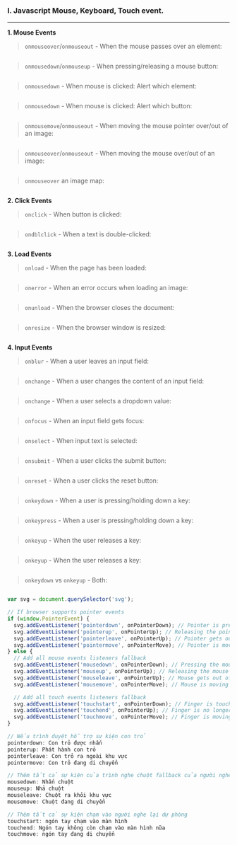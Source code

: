 ### I. Javascript Mouse, Keyboard, Touch event.
---

**1. Mouse Events**

>```onmouseover```/```onmouseout``` - When the mouse passes over an element:
```javascript

```
>```onmousedown```/```onmouseup``` - When pressing/releasing a mouse button:
```javascript

```

>```onmousedown``` - When mouse is clicked: Alert which element:
```javascript

```

>```onmousedown``` - When mouse is clicked: Alert which button:
```javascript

```

>```onmousemove```/```onmouseout``` - When moving the mouse pointer over/out of an image:
```javascript

```

>```onmouseover```/```onmouseout``` - When moving the mouse over/out of an image:
```javascript

```

>```onmouseover``` an image map:
```javascript

```

**2. Click Events**

>```onclick``` - When button is clicked:
```javascript

```
>```ondblclick``` - When a text is double-clicked:
```javascript

```

**3. Load Events**

>```onload``` - When the page has been loaded:
```javascript

```
>```onerror``` - When an error occurs when loading an image:
```javascript

```

>```onunload``` - When the browser closes the document:
```javascript

```

>```onresize``` - When the browser window is resized:
```javascript

```

**4. Input Events**

>```onblur``` - When a user leaves an input field:
```javascript

```

>```onchange``` - When a user changes the content of an input field:
```javascript

```

>```onchange``` - When a user selects a dropdown value:
```javascript

```

>```onfocus``` - When an input field gets focus:
```javascript

```

>```onselect``` - When input text is selected:
```javascript

```

>```onsubmit``` - When a user clicks the submit button:
```javascript

```

>```onreset``` - When a user clicks the reset button:
```javascript

```

>```onkeydown``` - When a user is pressing/holding down a key:
```javascript

```

>```onkeypress``` - When a user is pressing/holding down a key:
```javascript

```

>```onkeyup``` - When the user releases a key:
```javascript

```

>```onkeyup``` - When the user releases a key:
```javascript

```

>```onkeydown``` vs ```onkeyup``` - Both:
```javascript

```


```javascript
var svg = document.querySelector('svg');

// If browser supports pointer events
if (window.PointerEvent) {
  svg.addEventListener('pointerdown', onPointerDown); // Pointer is pressed
  svg.addEventListener('pointerup', onPointerUp); // Releasing the pointer
  svg.addEventListener('pointerleave', onPointerUp); // Pointer gets out of the SVG area
  svg.addEventListener('pointermove', onPointerMove); // Pointer is moving
} else {
  // Add all mouse events listeners fallback
  svg.addEventListener('mousedown', onPointerDown); // Pressing the mouse
  svg.addEventListener('mouseup', onPointerUp); // Releasing the mouse
  svg.addEventListener('mouseleave', onPointerUp); // Mouse gets out of the SVG area
  svg.addEventListener('mousemove', onPointerMove); // Mouse is moving

  // Add all touch events listeners fallback
  svg.addEventListener('touchstart', onPointerDown); // Finger is touching the screen
  svg.addEventListener('touchend', onPointerUp); // Finger is no longer touching the screen
  svg.addEventListener('touchmove', onPointerMove); // Finger is moving
}
```

```javascript
// Nếu trình duyệt hỗ trợ sự kiện con trỏ
pointerdown: Con trỏ được nhấn
pointerup: Phát hành con trỏ
pointerleave: Con trỏ ra ngoài khu vực
pointermove: Con trỏ đang di chuyển

// Thêm tất cả sự kiện của trình nghe chuột fallback của người nghe
mousedown: Nhấn chuột
mouseup: Nhả chuột
mouseleave: Chuột ra khỏi khu vực
mousemove: Chuột đang di chuyển

// Thêm tất cả sự kiện chạm vào người nghe lại dự phòng
touchstart: ngón tay chạm vào màn hình
touchend: Ngón tay không còn chạm vào màn hình nữa
touchmove: ngón tay đang di chuyển
```
